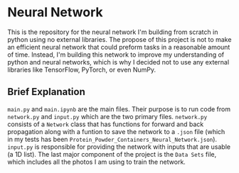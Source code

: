 # **Neural Network**

This is the repository for the neural network I'm building from scratch in python using no external libraries. The propose of this project is not to make an efficient neural network that could preform tasks in a reasonable amount of time. Instead, I'm building this network to improve my understanding of python and neural networks, which is why I decided not to use any external libraries like TensorFlow, PyTorch, or even NumPy.

## Brief Explanation
`main.py` and `main.ipynb` are the main files. Their purpose is to run code from `network.py` and `input.py` which are the two primary files. `network.py` consists of a `Network` class that has functions for forward and back propagation along with a funtion to save the network to a `.json` file (which in my tests has been `Protein_Powder_Containers_Neural_Network.json`). `input.py` is responsible for providing the network with inputs that are usable (a 1D list). The last major component of the project is the `Data Sets` file, which includes all the photos I am using to train the network. 
